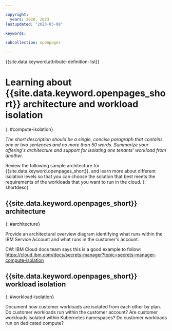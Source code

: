 ```yaml
---

copyright:
  years: 2020, 2023
lastupdated: "2023-03-08"

keywords:

subcollection: openpages

---
```

{{site.data.keyword.attribute-definition-list}}
<!--
_Name your file `architecture-workload-isolation.md` and include it in the **How to** nav group in the **Enhancing security** topic group in your `toc.yaml` file. See https://test.cloud.ibm.com/docs/writing?topic=writing-security-content-guidance_

_Make sure that you use the following title for your topic._-->

# Learning about {{site.data.keyword.openpages_short}} architecture and workload isolation
{: #compute-isolation}

<!-- The title of your H1 should be Learning about _servicename_ architecture and workload isolation, where _service-name_ is the non-trademarked short version keyref, but the first occurrence in your topic is the trademarked version. Include your service name as a search keyword at the top of your Markdown file. See the example keywords above. -->

_The short description should be a single, concise paragraph that contains one or two sentences and no more than 50 words. Summarize your offering's architecture and support for isolating one tenants' workload from another._

Review the following sample architecture for  {{site.data.keyword.openpages_short}}, and learn more about different isolation levels so that you can choose the solution that best meets the requirements of the workloads that you want to run in the cloud.
{: shortdesc}

## {{site.data.keyword.openpages_short}} architecture
{: #architecture}

Provide an architectural overview diagram identifying what runs within the IBM Service Account and what runs in the customer's account.

CW: IBM Cloud docs team says this is a good example to follow: https://cloud.ibm.com/docs/secrets-manager?topic=secrets-manager-compute-isolation

## {{site.data.keyword.openpages_short}} workload isolation
{: #workload-isolation}

Document how customer workloads are isolated from each other by plan. Do customer workloads run within the customer account?  Are customer workloads isolated within Kubernetes namespaces? Do customer workloads run on dedicated compute?
